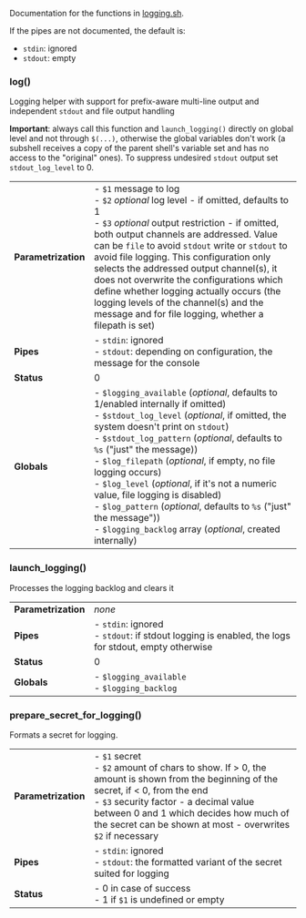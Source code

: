 Documentation for the functions in [logging.sh](logging.sh).

If the pipes are not documented, the default is:
- `stdin`: ignored
- `stdout`: empty

### log()
Logging helper with support for prefix-aware multi-line output and independent `stdout` and file output handling

**Important**: always call this function and `launch_logging()` directly on global level and not through `$(...)`, otherwise the global 
variables don't work (a subshell receives a copy of the parent shell's variable set and has no access to the "original" ones). To suppress
undesired `stdout` output set `stdout_log_level` to 0.

<table>
        <tr><td><b>Parametrization</b></td><td width="90%">
		- <code>$1</code> message to log<br>
		- <code>$2</code> <em>optional</em> log level - if omitted, defaults to 1<br>
		- <code>$3</code> <em>optional</em> output restriction - if omitted, both output channels are addressed. Value can be <code>file</code>
                  to avoid <code>stdout</code> write or <code>stdout</code> to avoid file logging. This configuration only selects the addressed output
                  channel(s), it does not overwrite the configurations which define whether logging actually occurs (the logging levels of the channel(s) 
                  and the message and for file logging, whether a filepath is set)
	</td></tr>
        <tr><td><b>Pipes</b></td><td>
                - <code>stdin</code>: ignored<br>
                - <code>stdout</code>: depending on configuration, the message for the console
	</td></tr>
        <tr><td><b>Status</b></td><td>0</td></tr>
        <tr><td><b>Globals</b></td><td>
		- <code>$logging_available</code> (<em>optional</em>, defaults to 1/enabled internally if omitted)<br>
		- <code>$stdout_log_level</code> (<em>optional</em>, if omitted, the system doesn't print on <code>stdout</code>)<br>
		- <code>$stdout_log_pattern</code> (<em>optional</em>, defaults to <code>%s</code> ("just" the message))<br>
		- <code>$log_filepath</code> (<em>optional</em>, if empty, no file logging occurs)<br>
		- <code>$log_level</code> (<em>optional</em>, if it's not a numeric value, file logging is disabled)<br>
		- <code>$log_pattern</code> (<em>optional</em>, defaults to <code>%s</code> ("just" the message"))<br>
		- <code>$logging_backlog</code> array (<em>optional</em>, created internally)
        </td></tr>
</table>

### launch_logging()
Processes the logging backlog and clears it

<table>
        <tr><td><b>Parametrization</b></td><td width="90%"><em>none</em></td></tr>
        <tr><td><b>Pipes</b></td><td>
                - <code>stdin</code>: ignored<br>
                - <code>stdout</code>: if stdout logging is enabled, the logs for stdout, empty otherwise                                                                        
	</td></tr>
        <tr><td><b>Status</b></td><td>0</td></tr>
        <tr><td><b>Globals</b></td><td>
		- <code>$logging_available</code><br>
		- <code>$logging_backlog</code>
        </td></tr>
</table>

### prepare_secret_for_logging()
Formats a secret for logging.

<table>
        <tr><td><b>Parametrization</b></td><td width="90%">
		- <code>$1</code> secret<br>
		- <code>$2</code> amount of chars to show. If > 0, the amount is shown from the beginning of the secret, if < 0, from the end<br>
		- <code>$3</code> security factor - a decimal value between 0 and 1 which decides how much of the secret can be shown at most - overwrites
		  <code>$2</code> if necessary
	</td></tr>
        <tr><td><b>Pipes</b></td><td>
                - <code>stdin</code>: ignored<br>
                - <code>stdout</code>: the formatted variant of the secret suited for logging
	</td></tr>
        <tr><td><b>Status</b></td><td>
		- 0 in case of success<br>
		- 1 if <code>$1</code> is undefined or empty
	</td></tr>
</table>

